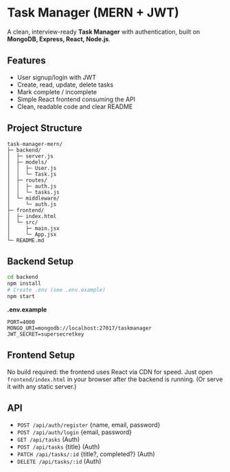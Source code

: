 
# Task Manager (MERN + JWT)

A clean, interview-ready **Task Manager** with authentication, built on **MongoDB, Express, React, Node.js**.

## Features
- User signup/login with JWT
- Create, read, update, delete tasks
- Mark complete / incomplete
- Simple React frontend consuming the API
- Clean, readable code and clear README

## Project Structure
```
task-manager-mern/
├─ backend/
│  ├─ server.js
│  ├─ models/
│  │  ├─ User.js
│  │  └─ Task.js
│  ├─ routes/
│  │  ├─ auth.js
│  │  └─ tasks.js
│  └─ middleware/
│     └─ auth.js
├─ frontend/
│  ├─ index.html
│  └─ src/
│     ├─ main.jsx
│     └─ App.jsx
└─ README.md
```

## Backend Setup
```bash
cd backend
npm install
# Create .env (see .env.example)
npm start
```
**.env.example**
```
PORT=4000
MONGO_URI=mongodb://localhost:27017/taskmanager
JWT_SECRET=supersecretkey
```

## Frontend Setup
No build required: the frontend uses React via CDN for speed.
Just open `frontend/index.html` in your browser after the backend is running.
(Or serve it with any static server.)

## API
- `POST /api/auth/register` {name, email, password}
- `POST /api/auth/login` {email, password}
- `GET /api/tasks` (Auth)
- `POST /api/tasks` {title} (Auth)
- `PATCH /api/tasks/:id` {title?, completed?} (Auth)
- `DELETE /api/tasks/:id` (Auth)
